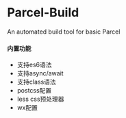 # Parcel-Build
An automated build tool for basic Parcel

#### 内置功能
- 支持es6语法
- 支持async/await
- 支持class语法
- postcss配置
- less css预处理器
- wx配置
